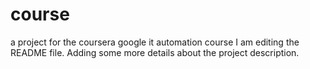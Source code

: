 # course
a project for the coursera google it automation course
I am editing the README file. Adding some more details about the project description.
